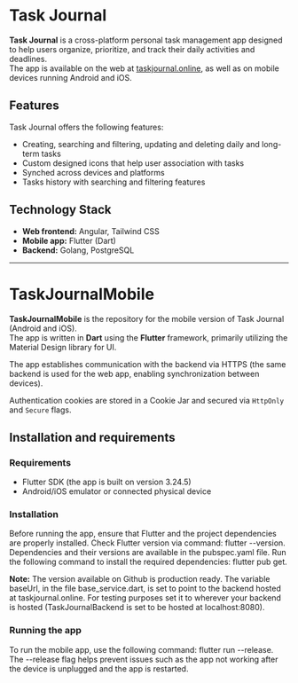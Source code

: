 # Task Journal

**Task Journal** is a cross-platform personal task management app designed to help users organize, prioritize, and track their daily activities and deadlines.  
The app is available on the web at [taskjournal.online](https://taskjournal.online), as well as on mobile devices running Android and iOS.

## Features

Task Journal offers the following features:

- Creating, searching and filtering, updating and deleting daily and long-term tasks  
- Custom designed icons that help user association with tasks  
- Synched across devices and platforms  
- Tasks history with searching and filtering features

## Technology Stack

- **Web frontend:** Angular, Tailwind CSS  
- **Mobile app:** Flutter (Dart)  
- **Backend:** Golang, PostgreSQL

---

# TaskJournalMobile

**TaskJournalMobile** is the repository for the mobile version of Task Journal (Android and iOS).  
The app is written in **Dart** using the **Flutter** framework, primarily utilizing the Material Design library for UI.

The app establishes communication with the backend via HTTPS (the same backend is used for the web app, enabling synchronization between devices).

Authentication cookies are stored in a Cookie Jar and secured via `HttpOnly` and `Secure` flags.

## Installation and requirements

### Requirements
- Flutter SDK (the app is built on version 3.24.5)
- Android/iOS emulator or connected physical device

###  Installation
Before running the app, ensure that Flutter and the project dependencies are properly installed.
Check Flutter version via command: flutter --version.
Dependencies and their versions are available in the pubspec.yaml file. Run the following command to install the required dependencies: flutter pub get.

**Note:** The version available on Github is production ready. The variable baseUrl, in the file base_service.dart, is set to point to the backend hosted at taskjournal.online.
For testing purposes set it to wherever your backend is hosted (TaskJournalBackend is set to be hosted at localhost:8080).

### Running the app

To run the mobile app, use the following command: flutter run --release. The --release flag helps prevent issues such as the app not working after the device is unplugged and the app is restarted.
